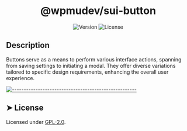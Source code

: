 <!-- ⚠️ This README has been generated from the file(s) "../../../blueprint.md" ⚠️--><h1 align="center">@wpmudev/sui-button</h1>

<div style="text-align: center;">
<img src="https://img.shields.io/badge/Version-0.0.1-blue.svg" alt="Version"> <img src="https://img.shields.io/badge/License-GPL-orange.svg" alt="License">
</div>
<h2> Description </h2> Buttons serve as a means to perform various interface actions, spanning from saving settings to initiating a modal. They offer diverse variations tailored to specific design requirements, enhancing the overall user experience.


[![-----------------------------------------------------](https://raw.githubusercontent.com/andreasbm/readme/master/assets/lines/colored.png)](#license)

## ➤ License
	
Licensed under [GPL-2.0](https://opensource.org/licenses/GPL-2.0).
